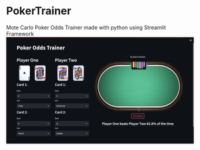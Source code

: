 # PokerTrainer
Mote Carlo Poker Odds Trainer made with python using Streamlit Framework
![alt text](https://github.com/AdamMualem/PokerTrainer/blob/main/pokerTrainerScreenShot.png?raw=true)
